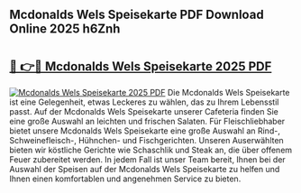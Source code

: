 ## Mcdonalds Wels Speisekarte PDF Download Online 2025 h6Znh

# <h2><a href="http://gc7dzb.nevu.top/?p=Mcdonalds+Wels+Speisekarte">🔗 👉🔴 Mcdonalds Wels Speisekarte 2025 PDF</a></h2>

[![Mcdonalds Wels Speisekarte 2025 PDF](https://i.imgur.com/dBaPXMq.png)](http://gc7dzb.nevu.top/?p=Mcdonalds+Wels+Speisekarte)
Die Mcdonalds Wels Speisekarte ist eine Gelegenheit, etwas Leckeres zu wählen, das zu Ihrem Lebensstil passt. Auf der Mcdonalds Wels Speisekarte unserer Cafeteria finden Sie eine große Auswahl an leichten und frischen Salaten. Für Fleischliebhaber bietet unsere Mcdonalds Wels Speisekarte eine große Auswahl an Rind-, Schweinefleisch-, Hühnchen- und Fischgerichten. Unseren Auserwählten bieten wir köstliche Gerichte wie Schaschlik und Steak an, die über offenem Feuer zubereitet werden. In jedem Fall ist unser Team bereit, Ihnen bei der Auswahl der Speisen auf der Mcdonalds Wels Speisekarte zu helfen und Ihnen einen komfortablen und angenehmen Service zu bieten.

